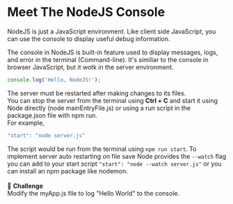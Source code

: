 # Meet The NodeJS Console

NodeJS is just a JavaScript environment. Like client side JavaScript, you can use the console to display useful debug information. <br>

The console in NodeJS is built-in feature used to display messages, logs, and error in the terminal (Command-line). It's similiar to the console in browser JavaScript, but it wotk in the server environment. 

```js
console.log('Hello, NodeJS!');
```

The server must be restarted after making changes to its files.<br>
You can stop the server from the terminal using **Ctrl + C** and start it using Node directly (node mainEntryFile.js) or using a run script in the package.json file with npm run. <br>
For example, 
```js
"start": "node server.js"
```
The script would be run from the terminal using `npm run start`. To implement server auto restarting on file save Node provides the `--watch` flag you can add to your start script `"start": "node --watch server.js"` or you can install an npm package like nodemon.
<br><br>
🧠 **Challenge** <br>
Modify the myApp.js file to log "Hello World" to the console.
